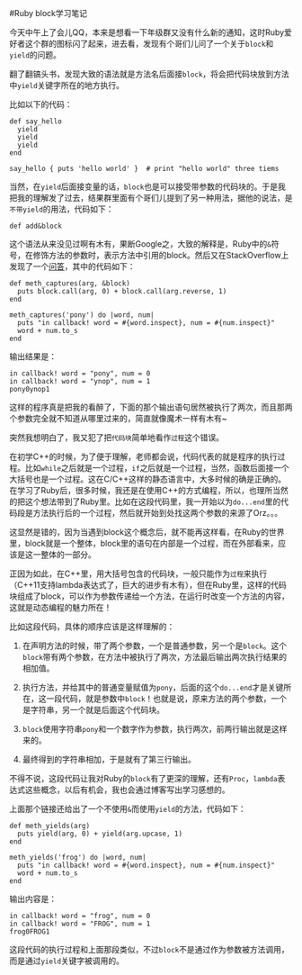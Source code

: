 #Ruby block学习笔记  

今天中午上了会儿QQ，本来是想看一下年级群又没有什么新的通知，这时Ruby爱好者这个群的图标闪了起来，进去看，发现有个哥们儿问了一个关于```block```和```yield```的问题。  

翻了翻镐头书，发现大致的语法就是方法名后面接```block```，将会把代码块放到方法中```yield```关键字所在的地方执行。  

比如以下的代码：  

    def say_hello
      yield
      yield
      yield
    end
    
    say_hello { puts 'hello world' }  # print "hello world" three tiems  
	
当然，在```yield```后面接变量的话，```block```也是可以接受带参数的代码块的。于是我把我的理解发了过去，结果群里面有个哥们儿提到了另一种用法，据他的说法，是```不带yield```的用法，代码如下：  

    def add&block
	
这个语法从来没见过啊有木有，果断Google之，大致的解释是，Ruby中的```&```符号，在修饰方法的参数时，表示方法中引用的block。然后又在StackOverflow上发现了一个[问答](http://stackoverflow.com/questions/814739/whats-this-block-in-ruby-and-how-does-it-get-passed-in-a-method-here)，其中的代码如下：  

    def meth_captures(arg, &block)
      puts block.call(arg, 0) + block.call(arg.reverse, 1)
    end

    meth_captures('pony') do |word, num|
      puts "in callback! word = #{word.inspect}, num = #{num.inspect}"
      word + num.to_s
    end  
	
输出结果是：  

    in callback! word = "pony", num = 0
    in callback! word = "ynop", num = 1
    pony0ynop1  
	
这样的程序真是把我的看醉了，下面的那个输出语句居然被执行了两次，而且那两个参数完全就不知道从哪里过来的，简直就像魔术一样有木有~  

突然我想明白了，我又犯了把```代码块```简单地看作```过程```这个错误。  

在初学C++的时候，为了便于理解，老师都会说，代码代表的就是程序的执行过程。比如```while```之后就是一个过程，```if```之后就是一个过程，当然，函数后面接一个大括号也是一个过程。这在C/C++这样的静态语言中，大多时候的确是正确的。在学习了Ruby后，很多时候，我还是在使用C++的方式编程，所以，也理所当然的把这个想法带到了Ruby里。比如在这段代码里，我一开始以为```do...end```里的代码段是方法执行后的一个过程，然后就开始到处找这两个参数的来源了Orz。。。  

这显然是错的，因为当遇到block这个概念后，就不能再这样看，在Ruby的世界里，block就是一个整体，block里的语句在内部是一个过程，而在外部看来，应该是这一整体的一部分。  

正因为如此，在C++里，用大括号包含的代码块，一般只能作为```过程```来执行（C++11支持lambda表达式了，巨大的进步有木有），但在Ruby里，这样的代码块组成了block，可以作为参数传递给一个方法，在运行时改变一个方法的内容，这就是动态编程的魅力所在！  

比如这段代码，具体的顺序应该是这样理解的：  

1. 在声明方法的时候，带了两个参数，一个是普通参数，另一个是```block```。这个```block```带有两个参数，在方法中被执行了两次，方法最后输出两次执行结果的相加值。  

2. 执行方法，并给其中的普通变量赋值为```pony```，后面的这个```do...end```才是关键所在，这一段代码，就是参数中```block```！也就是说，原来方法的两个参数，一个是字符串，另一个就是后面这个代码块。  

3. ```block```使用字符串```pony```和一个数字作为参数，执行两次，前两行输出就是这样来的。  

4. 最终得到的字符串相加，于是就有了第三行输出。  

不得不说，这段代码让我对Ruby的```block```有了更深的理解，还有```Proc```，```lambda```表达式这些概念，以后有机会，我也会通过博客写出学习感想的。  

上面那个链接还给出了一个不使用```&```而使用```yield```的方法，代码如下：  

    def meth_yields(arg)
      puts yield(arg, 0) + yield(arg.upcase, 1)
    end
    
    meth_yields('frog') do |word, num|
      puts "in callback! word = #{word.inspect}, num = #{num.inspect}"
      word + num.to_s
    end  
	
输出内容是：  

    in callback! word = "frog", num = 0
    in callback! word = "FROG", num = 1
    frog0FROG1  
	
这段代码的执行过程和上面那段类似，不过```block```不是通过作为参数被方法调用，而是通过```yield```关键字被调用的。